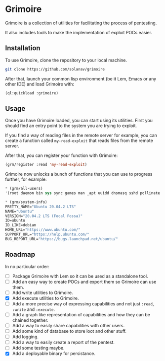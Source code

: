 # Grimoire

Grimoire is a collection of utilities for facilitating the process of pentesting.

It also includes tools to make the implementation of exploit POCs easier.

## Installation

To use Grimoire, clone the repository to your local machine.

```bash
git clone https://github.com/solanav/grimoire
```

After that, launch your common lisp environment (be it Lem, Emacs or any other IDE) and load Grimoire with:

```lisp
(ql:quickload :grimoire)
```

## Usage

Once you have Grimoire loaded, you can start using its utilities. First you should find an entry point to the system you are trying to exploit.

If you find a way of reading files in the remote server for example, you can create a function called `my-read-exploit` that reads files from the remote server.

After that, you can register your function with Grimoire:

```lisp
(grm/register :read 'my-read-exploit)
```

Grimoire now unlocks a bunch of functions that you can use to progress further, for example:

```lisp
* (grm/all-users)
'(root daemon bin sys sync games man _apt uuidd dnsmasq sshd pollinate ubuntu)

* (grm/system-info)
PRETTY_NAME="Ubuntu 20.04.2 LTS"
NAME="Ubuntu"
VERSION="20.04.2 LTS (Focal Fossa)"
ID=ubuntu
ID_LIKE=debian
HOME_URL="https://www.ubuntu.com/"
SUPPORT_URL="https://help.ubuntu.com/"
BUG_REPORT_URL="https://bugs.launchpad.net/ubuntu/"
```

## Roadmap

In no particular order:

- [ ] Package Grimoire with Lem so it can be used as a standalone tool.
- [ ] Add an easy way to create POCs and export them so Grimoire can use them.
- [ ] Add write utilities to Grimoire.
- [x] Add execute utilities to Grimoire.
- [ ] Add a more precise way of expressing capabilities and not just `:read`, `:write` and `:execute`.
- [ ] Add a graph like representation of capabilities and how they can be chained together.
- [ ] Add a way to easily share capabilities with other users.
- [ ] Add some kind of database to store loot and other stuff.
- [ ] Add logging.
- [ ] Add a way to easily create a report of the pentest.
- [ ] Add some testing maybe.
- [x] Add a deployable binary for persistance.
